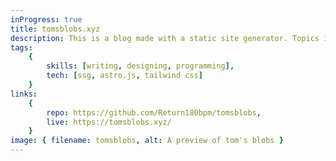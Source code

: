 ```yaml
---
inProgress: true
title: tomsblobs.xyz
description: This is a blog made with a static site generator. Topics include feelings, work and design.
tags:
    {
        skills: [writing, designing, programming],
        tech: [ssg, astro.js, tailwind css]
    }
links:
    {
        repo: https://github.com/Return180bpm/tomsblobs,
        live: https://tomsblobs.xyz/
    }
image: { filename: tomsblobs, alt: A preview of tom's blobs }
---
```


